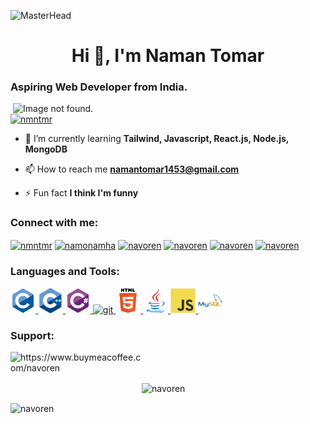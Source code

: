 ![MasterHead](https://images-wixmp-ed30a86b8c4ca887773594c2.wixmp.com/f/7a5a3db7-fb07-4532-aa4c-93f5a5d5d651/dak30pj-14691a0b-8032-47b7-880c-aa46d5c18c0e.gif?token=eyJ0eXAiOiJKV1QiLCJhbGciOiJIUzI1NiJ9.eyJzdWIiOiJ1cm46YXBwOjdlMGQxODg5ODIyNjQzNzNhNWYwZDQxNWVhMGQyNmUwIiwiaXNzIjoidXJuOmFwcDo3ZTBkMTg4OTgyMjY0MzczYTVmMGQ0MTVlYTBkMjZlMCIsIm9iaiI6W1t7InBhdGgiOiJcL2ZcLzdhNWEzZGI3LWZiMDctNDUzMi1hYTRjLTkzZjVhNWQ1ZDY1MVwvZGFrMzBwai0xNDY5MWEwYi04MDMyLTQ3YjctODgwYy1hYTQ2ZDVjMThjMGUuZ2lmIn1dXSwiYXVkIjpbInVybjpzZXJ2aWNlOmZpbGUuZG93bmxvYWQiXX0.7WSBZQNS7AUiTY0rh9jhBOUQ3g3yG0VIgtZFGpLBh6k)
<h1 align="center">Hi 👋, I'm Naman Tomar</h1>
<h3 align="left">Aspiring Web Developer from India.</h3>
<img align = "right" width = "500" src="https://media.tenor.com/-UygBh3nnfEAAAAC/coding.gif" alt="Image not found.">


<p align="left"> <a href="https://twitter.com/nmntmr" target="blank"><img src="https://img.shields.io/twitter/follow/nmntmr?logo=twitter&style=for-the-badge" alt="nmntmr" /></a> </p>

- 🌱 I’m currently learning **Tailwind, Javascript, React.js, Node.js, MongoDB**

- 📫 How to reach me **namantomar1453@gmail.com**

- ⚡ Fun fact **I think I'm funny**

<h3 align="left">Connect with me:</h3>
<p align="left">
<a href="https://twitter.com/nmntmr" target="blank"><img align="center" src="https://raw.githubusercontent.com/rahuldkjain/github-profile-readme-generator/master/src/images/icons/Social/twitter.svg" alt="nmntmr" height="30" width="40" /></a>
<a href="https://instagram.com/namonamha" target="blank"><img align="center" src="https://raw.githubusercontent.com/rahuldkjain/github-profile-readme-generator/master/src/images/icons/Social/instagram.svg" alt="namonamha" height="30" width="40" /></a>
<a href="https://www.codechef.com/users/navoren" target="blank"><img align="center" src="https://cdn.jsdelivr.net/npm/simple-icons@3.1.0/icons/codechef.svg" alt="navoren" height="30" width="40" /></a>
<a href="https://www.hackerrank.com/navoren" target="blank"><img align="center" src="https://raw.githubusercontent.com/rahuldkjain/github-profile-readme-generator/master/src/images/icons/Social/hackerrank.svg" alt="navoren" height="30" width="40" /></a>
<a href="https://codeforces.com/profile/navoren" target="blank"><img align="center" src="https://raw.githubusercontent.com/rahuldkjain/github-profile-readme-generator/master/src/images/icons/Social/codeforces.svg" alt="navoren" height="30" width="40" /></a>
<a href="https://www.leetcode.com/navoren" target="blank"><img align="center" src="https://raw.githubusercontent.com/rahuldkjain/github-profile-readme-generator/master/src/images/icons/Social/leet-code.svg" alt="navoren" height="30" width="40" /></a>
</p>

<h3 align="left">Languages and Tools:</h3>
<p align="left"> <a href="https://www.cprogramming.com/" target="_blank" rel="noreferrer"> <img src="https://raw.githubusercontent.com/devicons/devicon/master/icons/c/c-original.svg" alt="c" width="40" height="40"/> </a> <a href="https://www.w3schools.com/cpp/" target="_blank" rel="noreferrer"> <img src="https://raw.githubusercontent.com/devicons/devicon/master/icons/cplusplus/cplusplus-original.svg" alt="cplusplus" width="40" height="40"/> </a> <a href="https://www.w3schools.com/cs/" target="_blank" rel="noreferrer"> <img src="https://raw.githubusercontent.com/devicons/devicon/master/icons/csharp/csharp-original.svg" alt="csharp" width="40" height="40"/> </a> <a href="https://git-scm.com/" target="_blank" rel="noreferrer"> <img src="https://www.vectorlogo.zone/logos/git-scm/git-scm-icon.svg" alt="git" width="40" height="40"/> </a> <a href="https://www.w3.org/html/" target="_blank" rel="noreferrer"> <img src="https://raw.githubusercontent.com/devicons/devicon/master/icons/html5/html5-original-wordmark.svg" alt="html5" width="40" height="40"/> </a> <a href="https://www.java.com" target="_blank" rel="noreferrer"> <img src="https://raw.githubusercontent.com/devicons/devicon/master/icons/java/java-original.svg" alt="java" width="40" height="40"/> </a> <a href="https://developer.mozilla.org/en-US/docs/Web/JavaScript" target="_blank" rel="noreferrer"> <img src="https://raw.githubusercontent.com/devicons/devicon/master/icons/javascript/javascript-original.svg" alt="javascript" width="40" height="40"/> </a> <a href="https://www.mysql.com/" target="_blank" rel="noreferrer"> <img src="https://raw.githubusercontent.com/devicons/devicon/master/icons/mysql/mysql-original-wordmark.svg" alt="mysql" width="40" height="40"/> </a> </p>

<h3 align="left">Support:</h3>
<p><a href="https://www.buymeacoffee.com/https://www.buymeacoffee.com/navoren"> <img align="left" src="https://cdn.buymeacoffee.com/buttons/v2/default-yellow.png" height="50" width="210" alt="https://www.buymeacoffee.com/navoren" /></a></p><br><br>

<p><img align="center" src="https://github-readme-stats.vercel.app/api/top-langs?username=navoren&show_icons=true&locale=en&layout=compact" alt="navoren" /></p>

<p><img align="center" src="https://github-readme-streak-stats.herokuapp.com/?user=navoren&" alt="navoren" /></p>
